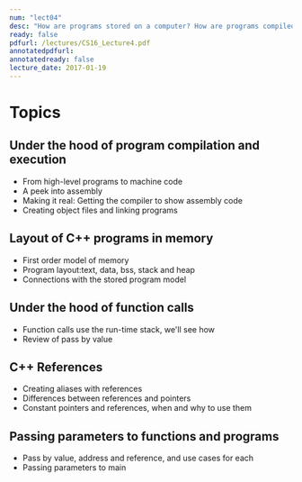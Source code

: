 ```yaml
---
num: "lect04"
desc: "How are programs stored on a computer? How are programs compiled into forms that can be interpreted and executed by a computer?"
ready: false
pdfurl: /lectures/CS16_Lecture4.pdf
annotatedpdfurl: 
annotatedready: false
lecture_date: 2017-01-19 
---
```


# Topics
 
## Under the hood of program compilation and execution
* From high-level programs to machine code
* A peek into assembly 
* Making it real: Getting the compiler to show assembly code
* Creating object files and linking programs 

## Layout of C++ programs in memory
* First order model of memory
* Program layout:text, data, bss, stack and heap
* Connections with the stored program model

## Under the hood of function calls
* Function calls use the run-time stack, we'll see how
* Review of pass by value


## C++ References
* Creating aliases with references
* Differences between references and pointers
* Constant pointers and references, when and why to use them

## Passing parameters to functions and programs
* Pass by value, address and reference, and use cases for each
* Passing parameters to main
